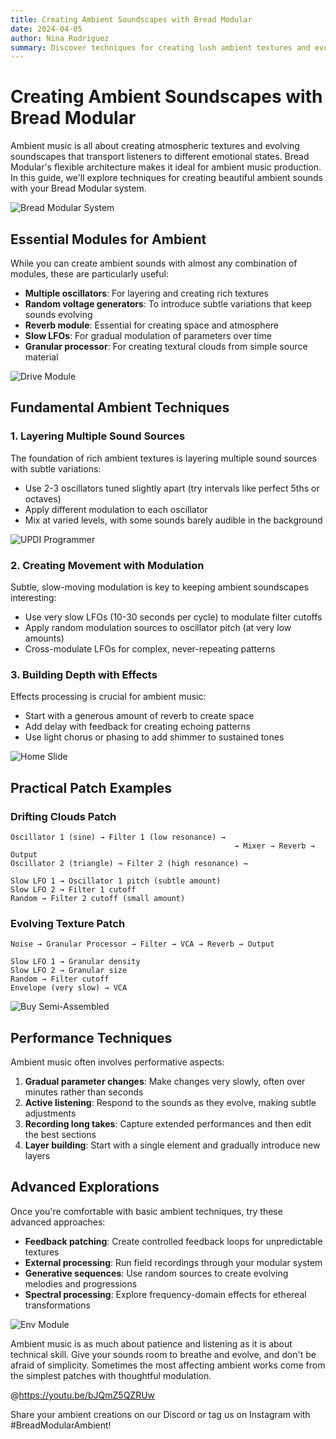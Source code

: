 ```yaml
---
title: Creating Ambient Soundscapes with Bread Modular
date: 2024-04-05
author: Nina Rodriguez
summary: Discover techniques for creating lush ambient textures and evolving soundscapes using Bread Modular's unique capabilities.
---
```


# Creating Ambient Soundscapes with Bread Modular

Ambient music is all about creating atmospheric textures and evolving soundscapes that transport listeners to different emotional states. Bread Modular's flexible architecture makes it ideal for ambient music production. In this guide, we'll explore techniques for creating beautiful ambient sounds with your Bread Modular system.

![Bread Modular System](/images/bread-modular-system.jpg)

## Essential Modules for Ambient

While you can create ambient sounds with almost any combination of modules, these are particularly useful:

- **Multiple oscillators**: For layering and creating rich textures
- **Random voltage generators**: To introduce subtle variations that keep sounds evolving
- **Reverb module**: Essential for creating space and atmosphere
- **Slow LFOs**: For gradual modulation of parameters over time
- **Granular processor**: For creating textural clouds from simple source material

![Drive Module](/images/modules/drive.jpg)

## Fundamental Ambient Techniques

### 1. Layering Multiple Sound Sources

The foundation of rich ambient textures is layering multiple sound sources with subtle variations:

- Use 2-3 oscillators tuned slightly apart (try intervals like perfect 5ths or octaves)
- Apply different modulation to each oscillator
- Mix at varied levels, with some sounds barely audible in the background

![UPDI Programmer](/images/docs/updi_programmer_in_action.jpg)

### 2. Creating Movement with Modulation

Subtle, slow-moving modulation is key to keeping ambient soundscapes interesting:

- Use very slow LFOs (10-30 seconds per cycle) to modulate filter cutoffs
- Apply random modulation sources to oscillator pitch (at very low amounts)
- Cross-modulate LFOs for complex, never-repeating patterns

### 3. Building Depth with Effects

Effects processing is crucial for ambient music:

- Start with a generous amount of reverb to create space
- Add delay with feedback for creating echoing patterns
- Use light chorus or phasing to add shimmer to sustained tones

![Home Slide](/images/home-slide/01.jpg)

## Practical Patch Examples

### Drifting Clouds Patch

```
Oscillator 1 (sine) → Filter 1 (low resonance) → 
                                                  → Mixer → Reverb → Output
Oscillator 2 (triangle) → Filter 2 (high resonance) → 

Slow LFO 1 → Oscillator 1 pitch (subtle amount)
Slow LFO 2 → Filter 1 cutoff
Random → Filter 2 cutoff (small amount)
```

### Evolving Texture Patch

```
Noise → Granular Processor → Filter → VCA → Reverb → Output

Slow LFO 1 → Granular density
Slow LFO 2 → Granular size
Random → Filter cutoff
Envelope (very slow) → VCA
```

![Buy Semi-Assembled](/images/docs/buy-semi-assembled.png)

## Performance Techniques

Ambient music often involves performative aspects:

1. **Gradual parameter changes**: Make changes very slowly, often over minutes rather than seconds
2. **Active listening**: Respond to the sounds as they evolve, making subtle adjustments
3. **Recording long takes**: Capture extended performances and then edit the best sections
4. **Layer building**: Start with a single element and gradually introduce new layers

## Advanced Explorations

Once you're comfortable with basic ambient techniques, try these advanced approaches:

- **Feedback patching**: Create controlled feedback loops for unpredictable textures
- **External processing**: Run field recordings through your modular system
- **Generative sequences**: Use random sources to create evolving melodies and progressions
- **Spectral processing**: Explore frequency-domain effects for ethereal transformations

![Env Module](/images/modules/env.jpg)

Ambient music is as much about patience and listening as it is about technical skill. Give your sounds room to breathe and evolve, and don't be afraid of simplicity. Sometimes the most affecting ambient works come from the simplest patches with thoughtful modulation.

@https://youtu.be/bJQmZ5QZRUw

Share your ambient creations on our Discord or tag us on Instagram with #BreadModularAmbient! 